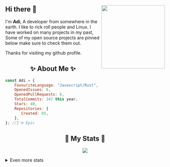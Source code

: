## Hi there 👋 <img align="right" src="https://avatars.githubusercontent.com/u/74401392?v=4" width="200" />
I'm **Adi**, A developer from somewhere in the earth. I like to rick roll people and Linux. I have worked on many projects in my past, Some of my open source projects are pinned below make sure to check them out.
  
Thanks for visiting my github profile.
  
<h2 align="center"> ✨ About Me ✨</h2>

```js
const Adi = {
    FavouriteLanguage: "Javascript/Rust",
    OpenedIssues: 6,
    OpenedPullRequests: 6,
    TotalCommits: 247 this year,
    Stars: 40,
    Repositories: {
       Created: 65,
    },
}; //I'm Epic
```
  
<h2 align="center"> 🚀 My Stats 🚀</h2>
<p align="center">
<img src="https://github-readme-streak-stats.herokuapp.com/?user=adiyenuubarii&theme=tokyonight">
</p>
<details>
  <summary>
      Even more stats
  </summary>
  <p align="center">
    <img src="https://github-profile-trophy.vercel.app/?username=adiyenuubarii&theme=dracula">
 [![adiyenuubarii's github activity graph](https://activity-graph.herokuapp.com/graph?username=adiyenuubarii&theme=dracula)]

  </p>
</details>
